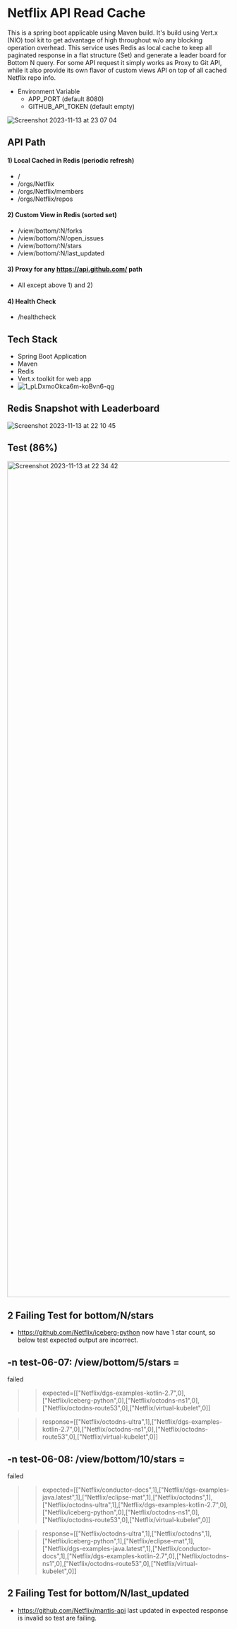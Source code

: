 # Netflix API Read Cache
This is a spring boot applicable using Maven build. It's build using Vert.x (NIO) tool kit to get advantage of high throughout w/o any blocking operation overhead. This service uses Redis as local cache to keep all paginated response in a flat structure (Set) and generate a leader board for Bottom N query. For some API request it simply works as Proxy to Git API, while it also provide its own flavor of custom views API on top of all cached Netflix repo info. 

* Environment Variable
  * APP_PORT (default 8080)
  * GITHUB_API_TOKEN (default empty)
  
![Screenshot 2023-11-13 at 23 07 04](https://github.com/mohitmahi/Netflix/assets/37902584/8c1f2aad-0d4c-4f5c-943a-5bacf15fbd89)


## API Path
#### 1) Local Cached in Redis (periodic refresh)
   * /
   * /orgs/Netflix
   * /orgs/Netflix/members
   * /orgs/Netflix/repos
#### 2) Custom View in Redis (sorted set)
   * /view/bottom/:N/forks
   * /view/bottom/:N/open_issues
   * /view/bottom/:N/stars
   * /view/bottom/:N/last_updated
#### 3) Proxy for any https://api.github.com/ path
   * All except above 1) and 2)
#### 4) Health Check
   * /healthcheck


## Tech Stack
* Spring Boot Application
* Maven
* Redis 
* Vert.x toolkit for web app
 * ![1_pLDxmoOkca6m-koBvn6-qg](https://github.com/mohitmahi/Netflix/assets/37902584/b5740693-653b-4044-9ecd-66c543df3d8a)

## Redis Snapshot with Leaderboard
![Screenshot 2023-11-13 at 22 10 45](https://github.com/mohitmahi/Netflix/assets/37902584/ed6cfbfa-35af-4492-87bb-fda1f7eedc0c)


## Test (86%)
<img width="1891" alt="Screenshot 2023-11-13 at 22 34 42" src="https://github.com/mohitmahi/Netflix/assets/37902584/bec9ce7f-3388-4c82-bfa7-12319512af10">

## 2 Failing Test for bottom/N/stars

*  https://github.com/Netflix/iceberg-python now have 1 star count, so below test expected output are incorrect. 
## -n test-06-07: /view/bottom/5/stars = 
failed
  >>   expected=[["Netflix/dgs-examples-kotlin-2.7",0],["Netflix/iceberg-python",0],["Netflix/octodns-ns1",0],["Netflix/octodns-route53",0],["Netflix/virtual-kubelet",0]]

  >> response=[["Netflix/octodns-ultra",1],["Netflix/dgs-examples-kotlin-2.7",0],["Netflix/octodns-ns1",0],["Netflix/octodns-route53",0],["Netflix/virtual-kubelet",0]]

## -n test-06-08: /view/bottom/10/stars = 
failed
>>   expected=[["Netflix/conductor-docs",1],["Netflix/dgs-examples-java.latest",1],["Netflix/eclipse-mat",1],["Netflix/octodns",1],["Netflix/octodns-ultra",1],["Netflix/dgs-examples-kotlin-2.7",0],["Netflix/iceberg-python",0],["Netflix/octodns-ns1",0],["Netflix/octodns-route53",0],["Netflix/virtual-kubelet",0]]

>>   response=[["Netflix/octodns-ultra",1],["Netflix/octodns",1],["Netflix/iceberg-python",1],["Netflix/eclipse-mat",1],["Netflix/dgs-examples-java.latest",1],["Netflix/conductor-docs",1],["Netflix/dgs-examples-kotlin-2.7",0],["Netflix/octodns-ns1",0],["Netflix/octodns-route53",0],["Netflix/virtual-kubelet",0]]

## 2 Failing Test for bottom/N/last_updated
* https://github.com/Netflix/mantis-api last updated in expected response is invalid so test are failing. 


